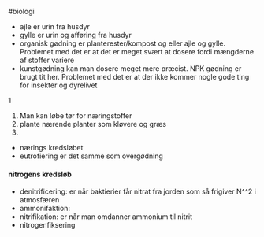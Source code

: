#biologi 
- ajle er urin fra husdyr
- gylle er urin og afføring fra husdyr
- organisk gødning er planterester/kompost og eller ajle og gylle. Problemet med det er at det er meget svært at dosere fordi mængderne af stoffer variere
- kunstgødning kan man dosere meget mere præcist. NPK gødning er brugt tit her. Problemet med det er at der ikke kommer nogle gode ting for insekter og dyrelivet

1
1.  Man kan løbe tør for næringstoffer
2. plante nærende planter som kløvere og græs
3. 

- nærings kredsløbet
- eutrofiering er det samme som overgødning
#### nitrogens kredsløb
- denitrificering: er når baktierier får nitrat fra jorden som så frigiver N^^2 i atmosfæren
- ammonifaktion: 
- nitrifikation: er når man omdanner ammonium til nitrit
- nitrogenfiksering
